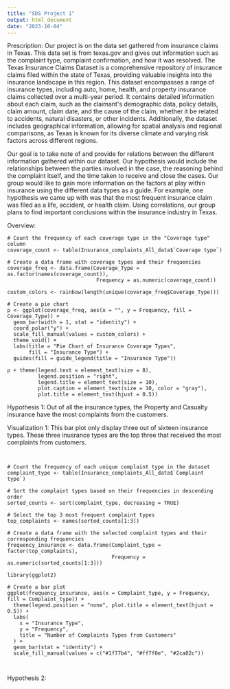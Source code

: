 ```yaml
---
title: "SDS Project 1"
output: html_document
date: "2023-10-04"
---
```

Prescription: 
Our project is on the data set gathered from insurance claims in Texas. This data set is from texas.gov and gives out information such as the complaint type, complaint confirmation, and how it was resolved. The Texas Insurance Claims Dataset is a comprehensive repository of insurance claims filed within the state of Texas, providing valuable insights into the insurance landscape in this region. This dataset encompasses a range of insurance types, including auto, home, health, and property insurance claims collected over a multi-year period. It contains detailed information about each claim, such as the claimant's demographic data, policy details, claim amount, claim date, and the cause of the claim, whether it be related to accidents, natural disasters, or other incidents. Additionally, the dataset includes geographical information, allowing for spatial analysis and regional comparisons, as Texas is known for its diverse climate and varying risk factors across different regions.

Our goal is to take note of and provide for relations between the different information gathered within our dataset. Our hypothesis would include the relationships between the parties involved in the case, the reasoning behind the complaint itself, and the time taken to receive and close the cases. Our group would like to gain more information on the factors at play within insurance using the different data types as a guide. For example, one hypothesis we came up with was that the most frequent insurance claim was filed as a life, accident, or health claim. Using correlations, our group plans to find important conclusions within the insurance industry in Texas.


Overview:
``` {r}
# Count the frequency of each coverage type in the "Coverage type" column
coverage_count <- table(Insurance_complaints_All_data$`Coverage type`)

# Create a data frame with coverage types and their frequencies
coverage_freq <- data.frame(Coverage_Type = as.factor(names(coverage_count)),
                             Frequency = as.numeric(coverage_count))

custom_colors <- rainbow(length(unique(coverage_freq$Coverage_Type)))

# Create a pie chart 
p <- ggplot(coverage_freq, aes(x = "", y = Frequency, fill = Coverage_Type)) +
  geom_bar(width = 1, stat = "identity") +
  coord_polar("y") +
  scale_fill_manual(values = custom_colors) +
  theme_void() +
  labs(title = "Pie Chart of Insurance Coverage Types",
       fill = "Insurance Type") +
  guides(fill = guide_legend(title = "Insurance Type"))

p + theme(legend.text = element_text(size = 8),
          legend.position = "right",
          legend.title = element_text(size = 10),
          plot.caption = element_text(size = 10, color = "gray"),
          plot.title = element_text(hjust = 0.5)) 

```



Hypothesis 1: 
Out of all the insurance types, the Property and Casualty insurance have the most complaints from the customers. 


Visualization 1: This bar plot only display three out of sixteen insurance types. These three inusrance types are the top three that received the most complaints from customers.  
```{r}


# Count the frequency of each unique complaint type in the dataset
complaint_type <- table(Insurance_complaints_All_data$`Complaint type`)

# Sort the complaint types based on their frequencies in descending order
sorted_counts <- sort(complaint_type, decreasing = TRUE)

# Select the top 3 most frequent complaint types
top_complaints <- names(sorted_counts[1:3])

# Create a data frame with the selected complaint types and their corresponding frequencies
frequency_insurance <- data.frame(Complaint_type = factor(top_complaints),
                                  Frequency = as.numeric(sorted_counts[1:3]))

library(ggplot2)

# Create a bar plot
ggplot(frequency_insurance, aes(x = Complaint_type, y = Frequency, fill = Complaint_type)) +
  theme(legend.position = "none", plot.title = element_text(hjust = 0.5)) + 
  labs(
    x = "Insurance Type",
    y = "Frequency",
    title = "Number of Complaints Types from Customers"
  ) + 
  geom_bar(stat = "identity") +
  scale_fill_manual(values = c("#1f77b4", "#ff7f0e", "#2ca02c"))



```

Hypothesis 2: 

```{r}

```


